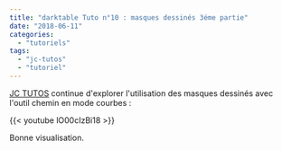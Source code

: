 ```yaml
---
title: "darktable Tuto n°10 : masques dessinés 3éme partie"
date: "2018-06-11"
categories: 
  - "tutoriels"
tags: 
  - "jc-tutos"
  - "tutoriel"
---
```


[JC TUTOS](https://www.youtube.com/channel/UChkmJoz4r375C6F2eym99YQ) continue d'explorer l'utilisation des masques dessinés avec l'outil chemin en mode courbes : 

{{< youtube lO00cIzBi18 >}}

Bonne visualisation.
